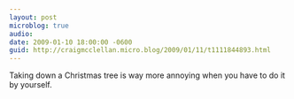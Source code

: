 ```yaml
---
layout: post
microblog: true
audio: 
date: 2009-01-10 18:00:00 -0600
guid: http://craigmcclellan.micro.blog/2009/01/11/t1111844893.html
---
```

Taking down a Christmas tree is way more annoying when you have to do it by yourself.
